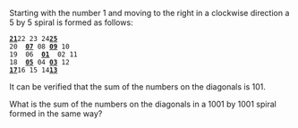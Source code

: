 Starting with the number 1 and moving to the right in a clockwise direction a 5 by 5 spiral is formed as follows:

<ins>**``21``**</ins>`` 22 23 24 ``<ins>**``25``**</ins><br />
``20  ``<ins>**``07``**</ins>``  08  ``<ins>**``09``**</ins>`` 10``<br />
``19  06  ``<ins>**``01``**</ins>``  02 11``<br />
``18  ``<ins>**``05``**</ins>``  04  ``<ins>**``03``**</ins>`` 12``<br />
<ins>**``17``**</ins>`` 16 15 14 ``<ins>**``13``**</ins><br />

It can be verified that the sum of the numbers on the diagonals is 101.

What is the sum of the numbers on the diagonals in a 1001 by 1001 spiral formed in the same way?